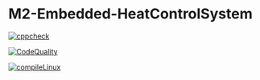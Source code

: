 # M2-Embedded-HeatControlSystem

[![cppcheck](https://github.com/Valagurunathan-N/M2-Embedded-HeatControlSystem/actions/workflows/cppcheck.yml/badge.svg)](https://github.com/Valagurunathan-N/M2-Embedded-HeatControlSystem/actions/workflows/cppcheck.yml)

[![CodeQuality](https://github.com/Valagurunathan-N/M2-Embedded-HeatControlSystem/actions/workflows/CodeQuality.yml/badge.svg)](https://github.com/Valagurunathan-N/M2-Embedded-HeatControlSystem/actions/workflows/CodeQuality.yml)

[![compileLinux](https://github.com/Valagurunathan-N/M2-Embedded-HeatControlSystem/actions/workflows/compileLinux.yml/badge.svg)](https://github.com/Valagurunathan-N/M2-Embedded-HeatControlSystem/actions/workflows/compileLinux.yml)
